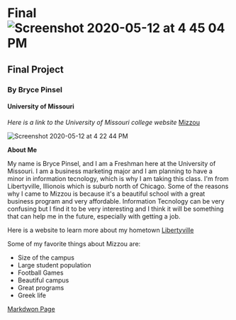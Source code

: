 # Final ![Screenshot 2020-05-12 at 4 45 04 PM](https://user-images.githubusercontent.com/64927165/81748775-05a26c00-9470-11ea-9bc1-18aed9fafc13.png)
## Final Project
### By Bryce Pinsel
#### University of Missouri
*Here is a link to the University of Missouri college website*
[Mizzou](https://missouri.edu/)

![Screenshot 2020-05-12 at 4 22 44 PM](https://user-images.githubusercontent.com/64927165/81746948-e524e280-946c-11ea-8459-375f1ab99ac6.png)


**About Me**

<p>My name is Bryce Pinsel, and I am a Freshman here at the University of Missouri. I am a business marketing major and I am planning to have a minor in information tecnology, which is why I am taking this class. I'm from Libertyville, Illionois which is suburb north of Chicago. Some of the reasons why I came to Mizzou is because it's a beautiful school with a great business program and very affordable. Information Tecnology can be very confusing but I find it to be very interesting and I think it will be something that can help me in the future, especially with getting a job.</p>

Here is a website to learn more about my hometown
[Libertyville](https://www.libertyville.com/)

Some of my favorite things about Mizzou are:

* Size of the campus
* Large student population
* Football Games
* Beautiful campus
* Great programs
* Greek life

<!DOCTYPE html>
<html>
<head>
<meta charset="UTF-8">
<title>Fizz Buzz</title>
<script>

function fizzbuzz() {
	var display = document.getElementById('display');
	var displayHTML = "";
	for (i = 0; i < 100; i++) {
		displayHTML += "<p>" + i + "</p>";
	}
	display.innerHTML = displayHTML;
}

</script>

</head>

<body onload="fizzbuzz()">
<div id="display">

</div>
</body>

</html>


[Markdwon Page](https://github.com/brycepinsel/Final/edit/master/README.md)
